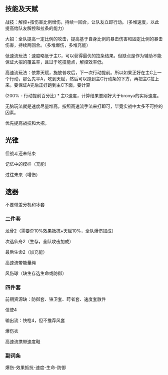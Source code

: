 ## 技能及天赋

战技：解控+按伤害比例增伤，持续一回合，让队友立即行动。（多堆速度，以此提高给队友解控和拉条的能力）

大招：全队提高一定比例的攻击，提高基于自身比例的暴击伤害和固定比例的暴击伤害，持续两回合。（多堆爆伤，多堆充能）

低速流玩法：速度略低于主C，可以获得最优的拉条结果。但缺点是作为辅助不能保证大招的覆盖率，且过于吃技能点，解控效率低。

高速流玩法：依靠天赋，施放普攻后，下一次行动提前。所以如果正好在主C上一个行动，那么先平A，吃到天赋，然后可以跑到主C行动条的下方，再把主C拉上来。要保证A完后正好跑到主C下面，要计算

(200% - 行动提前百分比) * 主C速度，计算结果要刚好大于bronya的实际速度。

无脑玩法就是速度尽量堆高，按照高速流手法来打即可，毕竟实战中太多不可控的因素。

优先提高战技和大招。

## 光锥

但战斗还未结束

记忆中的模样（充能）

过往未来（增伤）

## 遗器

不要带差分机和冰套

### 二件套

龙骨2（需要歪10%效果抵抗+天赋10%，全队爆伤加成）

次选仙舟2（生存，全队攻击加成）

最后生命2（加充能）

高速流带能量绳

风伤球（缺生存选生命或防御）

### 四件套

前期资源缺：防御套、铁卫套、莳者套、速度套散件

信使4

输出流：快枪4，但不推荐风套

爆伤衣

高速流携带速度鞋

### 副词条

爆伤-效果抵抗-速度-生命-防御